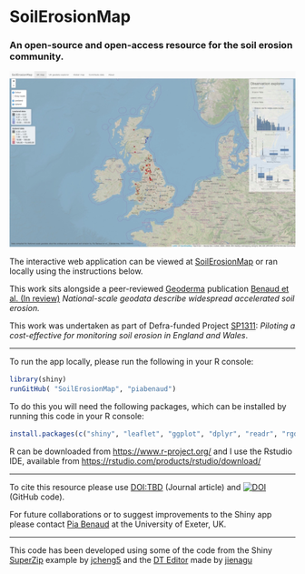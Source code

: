 # SoilErosionMap
### An open-source and open-access resource for the soil erosion community.

![alt text][map]

The interactive web application can be viewed at [SoilErosionMap] or ran locally using the instructions below.

This work sits alongside a peer-reviewed [Geoderma] publication [Benaud et al. (In review)] *National-scale geodata describe widespread accelerated soil erosion.* 

This work was undertaken as part of Defra-funded Project [SP1311]: *Piloting a cost-effective for monitoring soil erosion in England and Wales*.


---

To run the app locally, please run the following in your R console: 
```R
library(shiny)
runGitHub( "SoilErosionMap", "piabenaud")
```
To do this you will need the following packages, which can be installed by running this code in your R console:
 ```R
 install.packages(c("shiny", "leaflet", "ggplot", "dplyr", "readr", "rgdal", "scales", "lubridate", "DT", "htmltools"))
 ```
 R can be downloaded from <https://www.r-project.org/> and I use the Rstudio IDE, available from <https://rstudio.com/products/rstudio/download/>
 
---

To cite this resource please use <DOI:TBD> (Journal article) and [![DOI](https://zenodo.org/badge/DOI/10.5281/zenodo.3736497.svg)](https://doi.org/10.5281/zenodo.3736497) (GitHub code). 

For future collaborations or to suggest improvements to the Shiny app please contact [Pia Benaud] at the University of Exeter, UK. 

--- 

This code has been developed using some of the code from the Shiny [SuperZip] example by [jcheng5] and the [DT Editor] made by [jienagu]


[map]: UK-MAP.jpg
[SoilErosionMap]: https://piabenaud.shinyapps.io/SoilErosionMap
[Geoderma]: https://www.journals.elsevier.com/geoderma
[Benaud et al. (In review)]: DOI
[Pia Benaud]: http://geography.exeter.ac.uk/staff/index.php?web_id=Pia_Benaud
[Superzip]: https://github.com/rstudio/shiny-examples/tree/master/063-superzip-example
[jcheng5]: https://github.com/jcheng5
[SP1311]: http://randd.defra.gov.uk/Default.aspx?Module=More&Location=None&ProjectID=18369
[DT Editor]: https://github.com/jienagu/DT-Editor
[jienagu]: https://github.com/jienagu